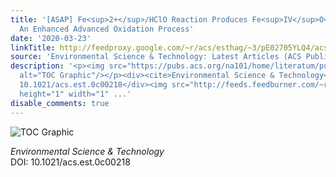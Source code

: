 ```yaml
---
title: '[ASAP] Fe<sup>2+</sup>/HClO Reaction Produces Fe<sup>IV</sup>O<sup>2+</sup>:
  An Enhanced Advanced Oxidation Process'
date: '2020-03-23'
linkTitle: http://feedproxy.google.com/~r/acs/esthag/~3/pE02705YLQ4/acs.est.0c00218
source: 'Environmental Science & Technology: Latest Articles (ACS Publications)'
description: '<p><img src="https://pubs.acs.org/na101/home/literatum/publisher/achs/journals/content/esthag/0/esthag.ahead-of-print/acs.est.0c00218/20200323/images/medium/es0c00218_0007.gif"
  alt="TOC Graphic"/></p><div><cite>Environmental Science & Technology</cite></div><div>DOI:
  10.1021/acs.est.0c00218</div><img src="http://feeds.feedburner.com/~r/acs/esthag/~4/pE02705YLQ4"
  height="1" width="1" ...'
disable_comments: true
---
```

<p><img src="https://pubs.acs.org/na101/home/literatum/publisher/achs/journals/content/esthag/0/esthag.ahead-of-print/acs.est.0c00218/20200323/images/medium/es0c00218_0007.gif" alt="TOC Graphic"/></p><div><cite>Environmental Science & Technology</cite></div><div>DOI: 10.1021/acs.est.0c00218</div><img src="http://feeds.feedburner.com/~r/acs/esthag/~4/pE02705YLQ4" height="1" width="1" ...